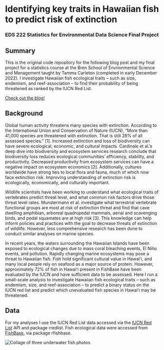 # Identifying key traits in Hawaiian fish to predict risk of extinction 
### EDS 222 Statistics for Environmental Data Science Final Project

## Summary
This is the original code repository for the following blog post and my final project for a statistics course at the Bren School of Envrionmental Science and Management taught by Tamma Carleton (completed in early December 2022). I investigate Hawaiian fish ecological traits – such as size, endemism, and reef-association – to find their probability of being threatened as ranked by the IUCN Red List. 

[Check out the blog!](https://elkewind.github.io/posts/2022-12-02-hawaiian-fish-analysis/)

## Background
Global human activity threatens many species with extinction. According to the International Union and Conservation of Nature (IUCN), “More than 41,000 species are threatened with extinction. That is still 28% of all assessed species.” [1]. Increased extinction and loss of biodiversity can have severe ecological, economic, and cultural impacts. Cardinale et al.’s deep dive into biodiversity and ecosystem services research conclude that biodiversity loss reduces ecological communities’ efficiency, stability, and productivity. Decreased productivity from ecosystem services can have a negative impact on ecosystem economics [2]. Additionally, cultures worldwide have strong ties to local flora and fauna, much of which now face extinction risk. Improving understanding of extinction risk is ecologically, economically, and culturally important.

Wildlife scientists have been working to understand what ecological traits of vertebrates predict threat level, and what common risk factors drive those threat level rates. Munstermann et al. investigate what terrestrial vertebrate functional groups are most at risk of extinction threat and find that cave dwelling amphibian, arboreal quadrupedal mammals, aerial and scavenging birds, and pedal squamates are at high risk [3]. This knowledge can help inform policies and practices with the goal to decrease threats of extinction of wildlife. However, less comprehensive research has been done to conduct similar analyses on marine species.

In recent years, the waters surrounding the Hawaiian Islands have been exposed to ecological changes due to mass coral bleaching events, El Niño events, and pollution. Rapidly changing marine ecosystems may pose a threat to Hawaiian fish. Fish hold significant cultural value in Hawaiʻi, and many local people rely on seafood as a major source of protein. However, approximately 72% of fish in Hawaiʻi present in FishBase have been evaluated by the IUCN and have sufficient data to be assessed. Here I run a small-scale analysis to investigate Hawaiian fish ecological traits – such as endemism, size, and reef-association – to predict a binary status on the IUCN red list and predict which unevaluated fish species in Hawaiʻi may be threatened.

## Data
For my analyses I use the IUCN Red List data accessed via the [IUCN Red List](https://www.iucnredlist.org/) API and package rredlist. Fish ecological data were accessed from [FishBase.](www.fishbase.org) via package rfishbase.

![Collage of three underwater fish photos](./fish_collage.jpg)
